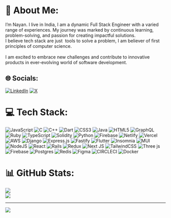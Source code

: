 # 💫 About Me:
I’m Nayan. I live in India, I am a dynamic Full Stack Engineer with a varied range of experiences. My journey was marked by continuous learning, problem-solving, and passion for creating impactful solutions.<br>I believe tech stack are just  tools to solve a problem, I am believer of first principles of computer science.   <br><br>I am excited to embrace new challenges and contribute to innovative products in ever-evolving world of software development.


## 🌐 Socials:
[![LinkedIn](https://img.shields.io/badge/LinkedIn-%230077B5.svg?logo=linkedin&logoColor=white)](www.linkedin.com/in/nayanraj-adhikary) [![X](https://img.shields.io/badge/X-black.svg?logo=X&logoColor=white)](https://x.com/nayanraj210401) 

# 💻 Tech Stack:
![JavaScript](https://img.shields.io/badge/javascript-%23323330.svg?style=for-the-badge&logo=javascript&logoColor=%23F7DF1E) ![C](https://img.shields.io/badge/c-%2300599C.svg?style=for-the-badge&logo=c&logoColor=white) ![C++](https://img.shields.io/badge/c++-%2300599C.svg?style=for-the-badge&logo=c%2B%2B&logoColor=white) ![Dart](https://img.shields.io/badge/dart-%230175C2.svg?style=for-the-badge&logo=dart&logoColor=white) ![CSS3](https://img.shields.io/badge/css3-%231572B6.svg?style=for-the-badge&logo=css3&logoColor=white) ![Java](https://img.shields.io/badge/java-%23ED8B00.svg?style=for-the-badge&logo=openjdk&logoColor=white) ![HTML5](https://img.shields.io/badge/html5-%23E34F26.svg?style=for-the-badge&logo=html5&logoColor=white) ![GraphQL](https://img.shields.io/badge/-GraphQL-E10098?style=for-the-badge&logo=graphql&logoColor=white) ![Ruby](https://img.shields.io/badge/ruby-%23CC342D.svg?style=for-the-badge&logo=ruby&logoColor=white) ![TypeScript](https://img.shields.io/badge/typescript-%23007ACC.svg?style=for-the-badge&logo=typescript&logoColor=white) ![Solidity](https://img.shields.io/badge/Solidity-%23363636.svg?style=for-the-badge&logo=solidity&logoColor=white) ![Python](https://img.shields.io/badge/python-3670A0?style=for-the-badge&logo=python&logoColor=ffdd54) ![Firebase](https://img.shields.io/badge/firebase-%23039BE5.svg?style=for-the-badge&logo=firebase) ![Netlify](https://img.shields.io/badge/netlify-%23000000.svg?style=for-the-badge&logo=netlify&logoColor=#00C7B7) ![Vercel](https://img.shields.io/badge/vercel-%23000000.svg?style=for-the-badge&logo=vercel&logoColor=white) ![AWS](https://img.shields.io/badge/AWS-%23FF9900.svg?style=for-the-badge&logo=amazon-aws&logoColor=white) ![Django](https://img.shields.io/badge/django-%23092E20.svg?style=for-the-badge&logo=django&logoColor=white) ![Express.js](https://img.shields.io/badge/express.js-%23404d59.svg?style=for-the-badge&logo=express&logoColor=%2361DAFB) ![Fastify](https://img.shields.io/badge/fastify-%23000000.svg?style=for-the-badge&logo=fastify&logoColor=white) ![Flutter](https://img.shields.io/badge/Flutter-%2302569B.svg?style=for-the-badge&logo=Flutter&logoColor=white) ![Insomnia](https://img.shields.io/badge/Insomnia-black?style=for-the-badge&logo=insomnia&logoColor=5849BE) ![MUI](https://img.shields.io/badge/MUI-%230081CB.svg?style=for-the-badge&logo=mui&logoColor=white) ![NodeJS](https://img.shields.io/badge/node.js-6DA55F?style=for-the-badge&logo=node.js&logoColor=white) ![React](https://img.shields.io/badge/react-%2320232a.svg?style=for-the-badge&logo=react&logoColor=%2361DAFB) ![Rails](https://img.shields.io/badge/rails-%23CC0000.svg?style=for-the-badge&logo=ruby-on-rails&logoColor=white) ![Redux](https://img.shields.io/badge/redux-%23593d88.svg?style=for-the-badge&logo=redux&logoColor=white) ![Next JS](https://img.shields.io/badge/Next-black?style=for-the-badge&logo=next.js&logoColor=white) ![TailwindCSS](https://img.shields.io/badge/tailwindcss-%2338B2AC.svg?style=for-the-badge&logo=tailwind-css&logoColor=white) ![Three js](https://img.shields.io/badge/threejs-black?style=for-the-badge&logo=three.js&logoColor=white) ![Firebase](https://img.shields.io/badge/Firebase-039BE5?style=for-the-badge&logo=Firebase&logoColor=white) ![Postgres](https://img.shields.io/badge/postgres-%23316192.svg?style=for-the-badge&logo=postgresql&logoColor=white) ![Redis](https://img.shields.io/badge/redis-%23DD0031.svg?style=for-the-badge&logo=redis&logoColor=white) ![Figma](https://img.shields.io/badge/figma-%23F24E1E.svg?style=for-the-badge&logo=figma&logoColor=white) ![CIRCLECI](https://img.shields.io/badge/CIRCLECI-02303A.svg?style=for-the-badge&logo=CIRCLECI&logoColor=white&color=%23343434) ![Docker](https://img.shields.io/badge/docker-%230db7ed.svg?style=for-the-badge&logo=docker&logoColor=white)
# 📊 GitHub Stats:
![](https://github-readme-streak-stats.herokuapp.com/?user=nayanraj210401&theme=solarized-dark&hide_border=false)<br/>
![](https://github-readme-stats.vercel.app/api/top-langs/?username=nayanraj210401&theme=solarized-dark&hide_border=false&include_all_commits=true&count_private=true&layout=compact)

---
[![](https://visitcount.itsvg.in/api?id=nayanraj210401&icon=0&color=0)](https://visitcount.itsvg.in)

<!-- Proudly created with GPRM ( https://gprm.itsvg.in ) -->
<!--
**nayanraj210401/nayanraj210401** is a ✨ _special_ ✨ repository because its `README.md` (this file) appears on your GitHub profile.

Here are some ideas to get you started:

- 🔭 I’m currently working on ...
- 🌱 I’m currently learning ...
- 👯 I’m looking to collaborate on ...
- 🤔 I’m looking for help with ...
- 💬 Ask me about ...
- 📫 How to reach me: ...
- 😄 Pronouns: ...
- ⚡ Fun fact: ...
-->
